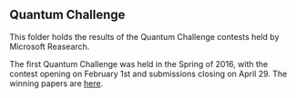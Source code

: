 ## Quantum Challenge

This folder holds the results of the Quantum Challenge contests held by Microsoft Reasearch.

The first Quantum Challenge was held in the Spring of 2016, with the contest opening on February 1st and submissions closing on April 29.
The winning papers are [here](/QuantumChallenge/QC_1/).

